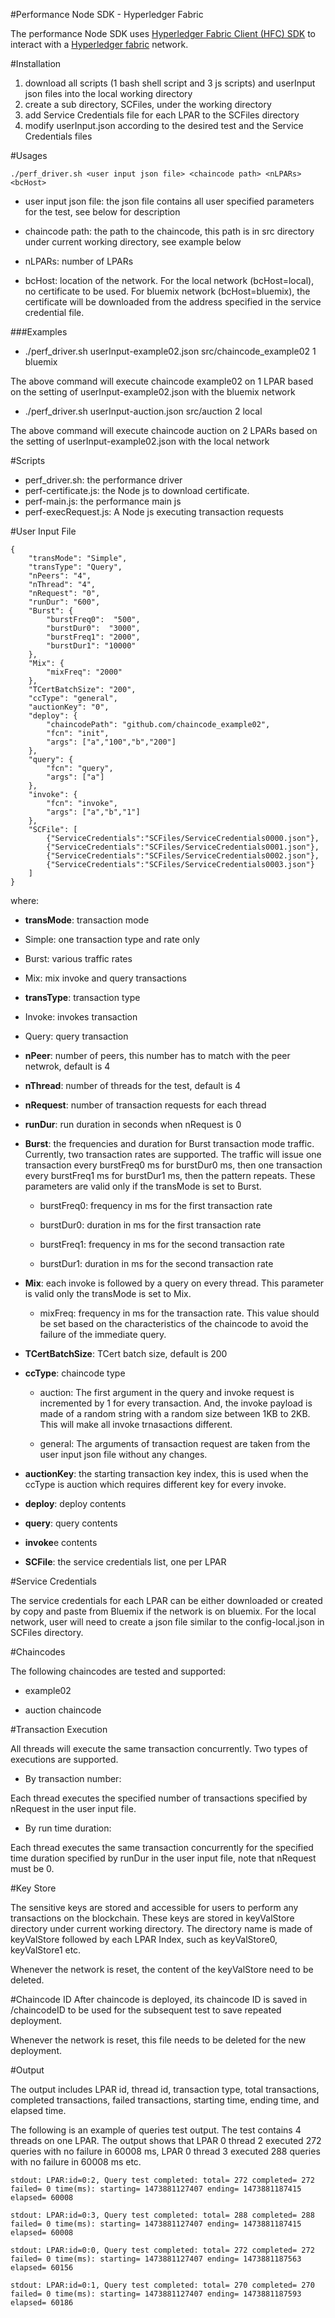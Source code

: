 #Performance Node SDK - Hyperledger Fabric


The performance Node SDK uses [Hyperledger Fabric Client (HFC) SDK](http://hyperledger-fabric.readthedocs.io/en/latest/Setup/NodeSDK-setup/) to interact with a [Hyperledger fabric](https://github.com/hyperledger/fabric) network.


#Installation

1. download all scripts (1 bash shell script and 3 js scripts) and userInput json files into the local working directory
1. create a sub directory, SCFiles, under the working directory
1. add Service Credentials file for each LPAR to the SCFiles directory
1. modify userInput.json according to the desired test and the Service Credentials files


#Usages

	./perf_driver.sh <user input json file> <chaincode path> <nLPARs> <bcHost>


* user input json file: the json file contains all user specified parameters for the test, see below for description

* chaincode path: the path to the chaincode, this path is in src directory under current working directory, see example below

* nLPARs: number of LPARs

* bcHost: location of the network.  For the local network (bcHost=local), no certificate to be used.  For bluemix network (bcHost=bluemix), the certificate will be downloaded from the address specified in the service credential file.

###Examples


* ./perf_driver.sh userInput-example02.json src/chaincode_example02 1 bluemix

The above command will execute chaincode example02 on 1 LPAR based on the setting of userInput-example02.json with the bluemix network



* ./perf_driver.sh userInput-auction.json src/auction 2 local

The above command will execute chaincode auction on 2 LPARs based on the setting of userInput-example02.json with the local network


#Scripts

* perf_driver.sh: the performance driver
* perf-certificate.js: the Node js to download certificate.
* perf-main.js: the performance main js
* perf-execRequest.js: A Node js executing transaction requests


#User Input File


    {
        "transMode": "Simple",
        "transType": "Query",
	    "nPeers": "4",
        "nThread": "4",
        "nRequest": "0",
        "runDur": "600",
        "Burst": {
            "burstFreq0":  "500",
            "burstDur0":  "3000",
            "burstFreq1": "2000",
            "burstDur1": "10000"
        },
        "Mix": {
            "mixFreq": "2000"
        },
	    "TCertBatchSize": "200",
        "ccType": "general",
        "auctionKey": "0",
        "deploy": {
            "chaincodePath": "github.com/chaincode_example02",
            "fcn": "init",
            "args": ["a","100","b","200"]
        },
        "query": {
            "fcn": "query",
            "args": ["a"]
        },
        "invoke": {
            "fcn": "invoke",
            "args": ["a","b","1"]
        },   
	    "SCFile": [
	        {"ServiceCredentials":"SCFiles/ServiceCredentials0000.json"},
		    {"ServiceCredentials":"SCFiles/ServiceCredentials0001.json"},
	 	    {"ServiceCredentials":"SCFiles/ServiceCredentials0002.json"},
		    {"ServiceCredentials":"SCFiles/ServiceCredentials0003.json"}
	    ]
    }
    
where:

* **transMode**: transaction mode

 * Simple: one transaction type and rate only

 * Burst: various traffic rates

 * Mix: mix invoke and query transactions

* **transType**: transaction type

 * Invoke: invokes transaction

 * Query: query transaction

* **nPeer**: number of peers, this number has to match with the peer netwrok, default is 4

* **nThread**: number of threads for the test, default is 4

* **nRequest**: number of transaction requests for each thread

* **runDur**: run duration in seconds when nRequest is 0

* **Burst**: the frequencies and duration for Burst transaction mode traffic. Currently, two transaction rates are supported. The traffic will issue one transaction every burstFreq0 ms for burstDur0 ms, then one transaction every burstFreq1 ms for burstDur1 ms, then the pattern repeats. These parameters are valid only if the transMode is set to Burst.

  * burstFreq0: frequency in ms for the first transaction rate

  * burstDur0:  duration in ms for the first transaction rate

  * burstFreq1: frequency in ms for the second transaction rate

  * burstDur1:  duration in ms for the second transaction rate
    

* **Mix**: each invoke is followed by a query on every thread. This parameter is valid only the transMode is set to Mix.
  
  * mixFreq: frequency in ms for the transaction rate. This value should be set based on the characteristics of the chaincode to avoid the failure of the immediate query.

* **TCertBatchSize**: TCert batch size, default is 200

* **ccType**: chaincode type

  * auction: The first argument in the query and invoke request is incremented by 1 for every transaction.  And, the invoke payload is made of a random string with a random size between 1KB to 2KB.  This will make all invoke trnasactions different.

  * general: The arguments of transaction request are taken from the user input json file without any changes.

* **auctionKey**: the starting transaction key index, this is used when the ccType is auction which requires different key for every invoke.

* **deploy**: deploy contents

* **query**: query contents

* **invoke**e contents

* **SCFile**: the service credentials list, one per LPAR


#Service Credentials

The service credentials for each LPAR can be either downloaded or created by copy and paste from Bluemix if the network is on bluemix.  For the local network, user will need to create a json file similar to the config-local.json in SCFiles directory. 

#Chaincodes

The following chaincodes are tested and supported:

* example02

* auction chaincode



#Transaction Execution

All threads will execute the same transaction concurrently. Two types of executions are supported.

* By transaction number:

Each thread executes the specified number of transactions specified by nRequest in the user input file.
    
* By run time duration:

Each thread executes the same transaction concurrently for the specified time duration specified by runDur in the user input file, note that nRequest must be 0.

#Key Store

The sensitive keys are stored and accessible for users to perform any transactions on the blockchain. These keys are stored in keyValStore directory under current working directory. The directory name is made of keyValStore followed by each LPAR Index, such as keyValStore0, keyValStore1 etc.

Whenever the network is reset, the content of the keyValStore need to be deleted.


#Chaincode ID
After chaincode is deployed, its chaincode ID is saved in <chaincode path>/chaincodeID to be used for the subsequent test to save repeated deployment.

Whenever the network is reset, this file needs to be deleted for the new deployment.


#Output

The output includes LPAR id, thread id, transaction type, total transactions, completed transactions, failed transactions, starting time, ending time, and elapsed time.

The following is an example of queries test output. The test contains 4 threads on one LPAR.  The output shows that LPAR 0 thread 2 executed 272 queries with no failure in 60008 ms, LPAR 0 thread 3 executed 288 queries with no failure in 60008 ms etc. 

    stdout: LPAR:id=0:2, Query test completed: total= 272 completed= 272 failed= 0 time(ms): starting= 1473881127407 ending= 1473881187415 elapsed= 60008

    stdout: LPAR:id=0:3, Query test completed: total= 288 completed= 288 failed= 0 time(ms): starting= 1473881127407 ending= 1473881187415 elapsed= 60008

    stdout: LPAR:id=0:0, Query test completed: total= 272 completed= 272 failed= 0 time(ms): starting= 1473881127407 ending= 1473881187563 elapsed= 60156

    stdout: LPAR:id=0:1, Query test completed: total= 270 completed= 270 failed= 0 time(ms): starting= 1473881127407 ending= 1473881187593 elapsed= 60186


